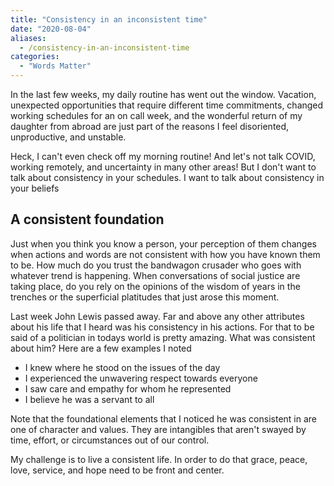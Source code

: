 ```yaml
---
title: "Consistency in an inconsistent time"
date: "2020-08-04"
aliases:
  - /consistency-in-an-inconsistent-time
categories: 
  - "Words Matter"
---
```


In the last few weeks, my daily routine has went out the window. Vacation, unexpected opportunities that require different time commitments, <!--more-->changed working schedules for an on call week, and the wonderful return of my daughter from abroad are just part of the reasons I feel disoriented, unproductive, and unstable.

Heck, I can't even check off my morning routine! And let's not talk COVID, working remotely, and uncertainty in many other areas! But I don't want to talk about consistency in your schedules. I want to talk about consistency in your beliefs

## A consistent foundation

Just when you think you know a person, your perception of them changes when actions and words are not consistent with how you have known them to be. How much do you trust the bandwagon crusader who goes with whatever trend is happening. When conversations of social justice are taking place, do you rely on the opinions of the wisdom of years in the trenches or the superficial platitudes that just arose this moment.

Last week John Lewis passed away. Far and above any other attributes about his life that I heard was his consistency in his actions. For that to be said of a politician in todays world is pretty amazing. What was consistent about him? Here are a few examples I noted

- I knew where he stood on the issues of the day
- I experienced the unwavering respect towards everyone
- I saw care and empathy for whom he represented
- I believe he was a servant to all

Note that the foundational elements that I noticed he was consistent in are one of character and values. They are intangibles that aren't swayed by time, effort, or circumstances out of our control.

My challenge is to live a consistent life. In order to do that grace, peace, love, service, and hope need to be front and center.
